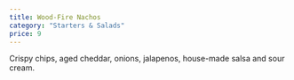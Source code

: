 ```yaml
---
title: Wood-Fire Nachos
category: "Starters & Salads"
price: 9
---
```

Crispy chips, aged cheddar, onions, jalapenos, house-made salsa and sour cream.